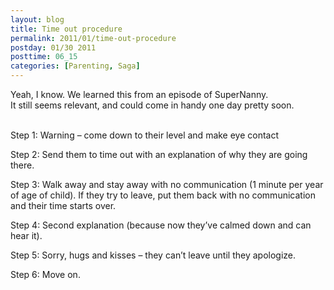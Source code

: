 ```yaml
---
layout: blog
title: Time out procedure
permalink: 2011/01/time-out-procedure
postday: 01/30 2011
posttime: 06_15
categories: [Parenting, Saga]
---
```


Yeah, I know. We learned this from an episode of SuperNanny.<br/>
It still seems relevant, and could come in handy one day pretty soon.<br/><br/>

<p>Step 1: Warning &#8211; come down to their level and make eye contact</p>
<p>Step 2: Send them to time out with an explanation of why they are going there.</p>
<p>Step 3: Walk away and stay away with no communication (1 minute per year of age of child). If they try to leave, put them back with no communication and their time starts over.</p>
<p>Step 4: Second explanation (because now they&#8217;ve calmed down and can hear it).</p>
<p>Step 5: Sorry, hugs and kisses &#8211; they can&#8217;t leave until they apologize.</p>
<p>Step 6: Move on.</p>
